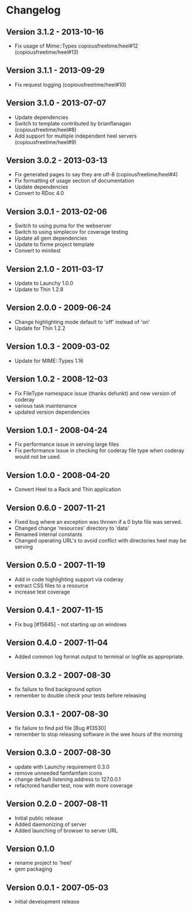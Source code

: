 # Changelog

## Version 3.1.2 - 2013-10-16
* Fix usage of Mime::Types copiousfreetime/heel#12 (copiousfreetime/heel#13)

## Version 3.1.1 - 2013-09-29
* Fix request logging (copiousfreetime/heel#10)

## Version 3.1.0 - 2013-07-07
* Update dependencies
* Switch to template contributed by brianflanagan (copiousfreetime/heel#8)
* Add support for multiple independent heel servers (copiousfreetime/heel#9)

## Version 3.0.2 - 2013-03-13

* Fix generated pages to say they are utf-8 (copiousfreetime/heel#4)
* Fix formatting of usage section of documentation
* Update dependencies
* Convert to RDoc 4.0

## Version 3.0.1 - 2013-02-06

* Switch to using puma for the webserver
* Switch to using simplecov for coverage testing
* Update all gem dependencies
* Update to fixme project template
* Convert to minitest

## Version 2.1.0 - 2011-03-17

* Update to Launchy 1.0.0
* Update to Thin 1.2.8

## Version 2.0.0 - 2009-06-24

* Change highlighting mode default to 'off' instead of 'on'
* Update for Thin 1.2.2

## Version 1.0.3 - 2009-03-02

* Update for MIME::Types 1.16

## Version 1.0.2 - 2008-12-03

* Fix FileType namespace issue (thanks defunkt) and new version of coderay
* various task maintenance
* updated version dependencies

## Version 1.0.1 - 2008-04-24

* Fix performance issue in serving large files
* Fix performance issue in checking for coderay file type when coderay would not be used.

## Version 1.0.0 - 2008-04-20

* Convert Heel to a Rack and Thin application

## Version 0.6.0 - 2007-11-21

* Fixed bug where an exception was thrown if a 0 byte file was served.
* Changed change 'resources' directory to 'data' 
* Renamed internal constants
* Changed operating URL's to avoid conflict with directories heel may be serving

## Version 0.5.0 - 2007-11-19

* Add in code highlighting support via coderay
* extract CSS files to a resource
* increase test coverage

## Version 0.4.1 - 2007-11-15

* Fix bug [#15645] - not starting up on windows

## Version 0.4.0 - 2007-11-04

* Added common log format output to terminal or logfile as appropriate.

## Version 0.3.2 - 2007-08-30

* fix failure to find background option
* remember to double check your tests before releasing

## Version 0.3.1 - 2007-08-30

* fix failure to find pid file [Bug #13530]
* remember to stop releasing software in the wee hours of the morning

## Version 0.3.0 - 2007-08-30

* update with Launchy requirement 0.3.0
* remove unneeded famfamfam icons
* change default listening address to 127.0.0.1
* refactored handler test, now with more coverage

## Version 0.2.0 - 2007-08-11

* Initial public release
* Added daemonizing of server
* Added launching of browser to server URL

## Version 0.1.0

* rename project to 'heel'
* gem packaging

## Version 0.0.1 - 2007-05-03

* initial development release 

